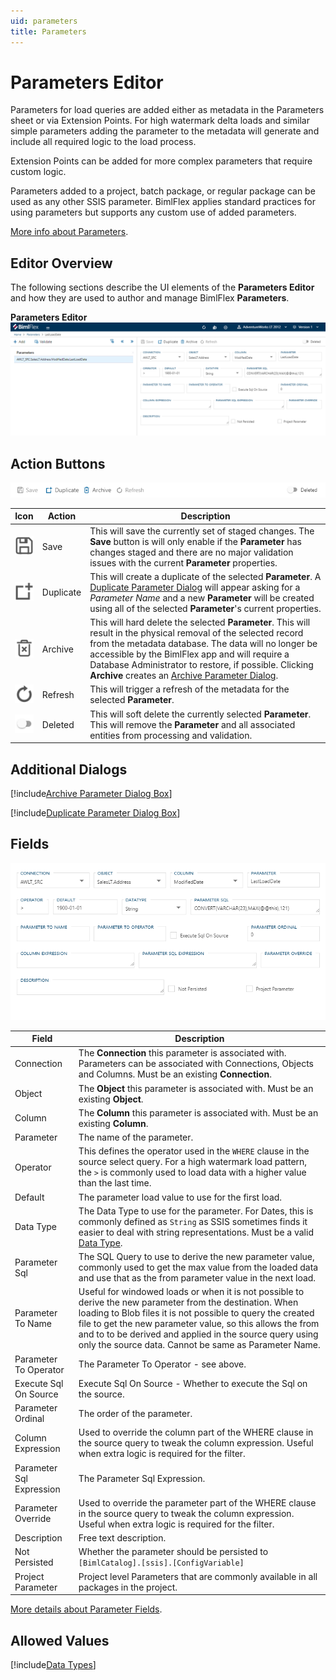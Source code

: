 ```yaml
---
uid: parameters
title: Parameters
---
```

# Parameters Editor  

Parameters for load queries are added either as metadata in the Parameters sheet or via Extension Points. For high watermark delta loads and similar simple parameters adding the parameter to the metadata will generate and include all required logic to the load process.  

Extension Points can be added for more complex parameters that require custom logic.  

Parameters added to a project, batch package, or regular package can be used as any other SSIS parameter. BimlFlex applies standard practices for using parameters but supports any custom use of added parameters.  

[More info about Parameters](../concepts/load-parameters.md).  

## Editor Overview  

The following sections describe the UI elements of the **Parameters Editor** and how they are used to author and manage BimlFlex **Parameters**.  

**Parameters Editor**  
<img
    src="images/bimlflex-app-editor-parameters.png"
    title="Parameters Editor"
/>

## Action Buttons  

<img
    src="images/bimlflex-app-editor-parameters-actions.png"
    title="Parameters Editor"
/>

|Icon|Action|Description|
|-|-|-|
| <div class="icon-col m-5"><img src="images/svg-icons/save.svg" /></div> | Save | This will save the currently set of staged changes.  The **Save** button is will only enable if the **Parameter** has changes staged and there are no major validation issues with the current **Parameter** properties.|
| <div class="icon-col m-5"><img src="images/svg-icons/duplicate-objects.svg" /></div> | Duplicate | This will create a duplicate of the selected **Parameter**.  A [Duplicate Parameter Dialog](#duplicate-parameter-dialog-box) will appear asking for a *Parameter Name* and a new **Parameter** will be created using all of the selected **Parameter**'s current properties. |
|<div class="icon-col m-5"><img src="images/svg-icons/archive-delete.svg" /></div> | Archive | This will hard delete the selected **Parameter**.  This will result in the physical removal of the selected record from the metadata database.  The data will no longer be accessible by the BimlFlex app and will require a Database Administrator to restore, if possible. Clicking **Archive** creates an [Archive Parameter Dialog](#archive-parameter-dialog-box). |
| <div class="icon-col m-5"><img src="images/svg-icons/refresh.svg" /></div> | Refresh | This will trigger a refresh of the metadata for the selected **Parameter**. |
| <img src="images/bimlflex-app-action-switch.png" /> | Deleted | This will soft delete the currently selected **Parameter**.  This will remove the **Parameter** and all associated entities from processing and validation. |

## Additional Dialogs  

[!include[Archive Parameter Dialog Box](_dialog-archive-parameter-single.md)]

[!include[Duplicate Parameter Dialog Box](_dialog-duplicate-parameter.md)]

## Fields  

<img 
    src="images/bimlflex-app-editor-parameters-fields.png" 
    class="bordered-image" 
    title="Parameter Fields"
/>

|Field|Description|
|-|-|
| Connection | The **Connection** this parameter is associated with. Parameters can be associated with Connections, Objects and Columns.  Must be an existing **Connection**. |
| Object | The **Object** this parameter is associated with.  Must be an existing **Object**. |
| Column | The **Column** this parameter is associated with.  Must be an existing **Column**. |
| Parameter | The name of the parameter. |
| Operator | This defines the operator used in the `WHERE` clause in the source select query. For a high watermark load pattern, the `>` is commonly used to load data with a higher value than the last time. |
| Default | The parameter load value to use for the first load. |
| Data Type | The Data Type to use for the parameter. For Dates, this is commonly defined as `String` as SSIS sometimes finds it easier to deal with string representations.  Must be a valid [Data Type](#data-types). |
| Parameter Sql | The SQL Query to use to derive the new parameter value, commonly used to get the max value from the loaded data and use that as the from parameter value in the next load. |
| Parameter To Name | Useful for windowed loads or when it is not possible to derive the new parameter from the destination. When loading to Blob files it is not possible to query the created file to get the new parameter value, so this allows the from and to to be derived and applied in the source query using only the source data.  Cannot be same as Parameter Name. |
| Parameter To Operator | The Parameter To Operator - see above. |
| Execute Sql On Source | Execute Sql On Source - Whether to execute the Sql on the source. |
| Parameter Ordinal | The order of the parameter. |
| Column Expression | Used to override the column part of the WHERE clause in the source query to tweak the column expression. Useful when extra logic is required for the filter. |
| Parameter Sql Expression | The Parameter Sql Expression. |
| Parameter Override | Used to override the parameter part of the WHERE clause in the source query to tweak the column expression. Useful when extra logic is required for the filter. |
| Description | Free text description. |
| Not Persisted | Whether the parameter should be persisted to `[BimlCatalog].[ssis].[ConfigVariable]` |
| Project Parameter | Project level Parameters that are commonly available in all packages in the project. |

[More details about Parameter Fields](../concepts/load-parameters.md).  

## Allowed Values  

[!include[Data Types](_enum-data-type.md)]  
